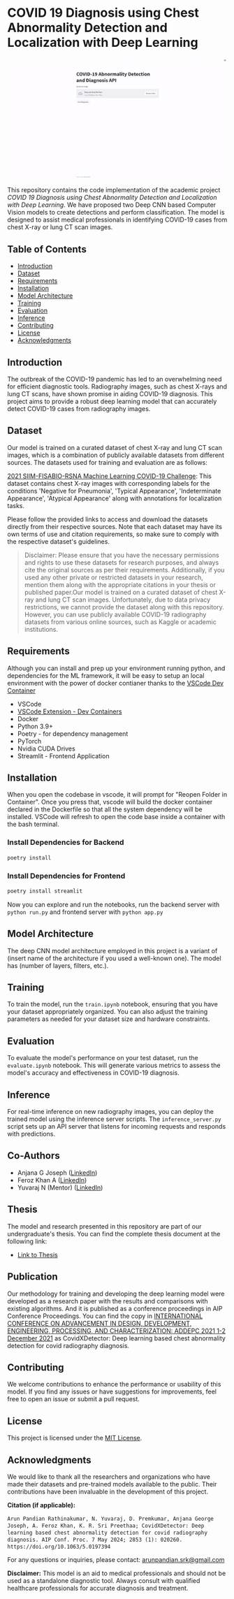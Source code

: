 # COVID 19 Diagnosis using Chest Abnormality Detection and Localization with Deep Learning

![COVID Diagnosis](./assets/app-ui-demo.gif)

This repository contains the code implementation of the academic project *COVID 19 Diagnosis using Chest Abnormality Detection and Localization with Deep Learning*. We have proposed two Deep CNN based Computer Vision models to create detections and perform classification. The model is designed to assist medical professionals in identifying COVID-19 cases from chest X-ray or lung CT scan images.

## Table of Contents

- [Introduction](#introduction)
- [Dataset](#dataset)
- [Requirements](#requirements)
- [Installation](#installation)
- [Model Architecture](#model-architecture)
- [Training](#training)
- [Evaluation](#evaluation)
- [Inference](#inference)
- [Contributing](#contributing)
- [License](#license)
- [Acknowledgments](#acknowledgments)

## Introduction

The outbreak of the COVID-19 pandemic has led to an overwhelming need for efficient diagnostic tools. Radiography images, such as chest X-rays and lung CT scans, have shown promise in aiding COVID-19 diagnosis. This project aims to provide a robust deep learning model that can accurately detect COVID-19 cases from radiography images.

## Dataset

Our model is trained on a curated dataset of chest X-ray and lung CT scan images, which is a combination of publicly available datasets from different sources. The datasets used for training and evaluation are as follows:

[2021 SIIM-FISABIO-RSNA Machine Learning COVID-19 Challenge](https://www.kaggle.com/competitions/siim-covid19-detection/data): This dataset contains chest X-ray images with corresponding labels for the conditions 'Negative for Pneumonia', 'Typical Appearance', 'Indeterminate Appearance', 'Atypical Appearance' along with annotations for localization tasks.

Please follow the provided links to access and download the datasets directly from their respective sources. Note that each dataset may have its own terms of use and citation requirements, so make sure to comply with the respective dataset's guidelines.

> Disclaimer: Please ensure that you have the necessary permissions and rights to use these datasets for research purposes, and always cite the original sources as per their requirements. Additionally, if you used any other private or restricted datasets in your research, mention them along with the appropriate citations in your thesis or published paper.Our model is trained on a curated dataset of chest X-ray and lung CT scan images. Unfortunately, due to data privacy restrictions, we cannot provide the dataset along with this repository. However, you can use publicly available COVID-19 radiography datasets from various online sources, such as Kaggle or academic institutions.

## Requirements

Although you can install and prep up your environment running python, and dependencies for the ML framework, it will be easy to setup an local environment with the power of docker contianer thanks to the [VSCode Dev Container](https://code.visualstudio.com/docs/devcontainers/containers)

- VSCode
- [VSCode Extension - Dev Containers](https://marketplace.visualstudio.com/items?itemName=ms-vscode-remote.remote-containers)
- Docker
- Python 3.9+
- Poetry - for dependency management
- PyTorch
- Nvidia CUDA Drives
- Streamlit - Frontend Application

## Installation

When you open the codebase in vscode, it will prompt for "Reopen Folder in Container". Once you press that, vscode will build the docker container declared in the Dockerfile so that all the system dependency will be installed. VSCode will refresh to open the code base inside a container with the bash terminal.

### Install Dependencies for Backend

```bash
poetry install
```

### Install Dependencies for Frontend

```bash
poetry install streamlit
```

Now you can explore and run the notebooks, run the backend server with `python run.py` and frontend server with `python app.py`

## Model Architecture

The deep CNN model architecture employed in this project is a variant of (insert name of the architecture if you used a well-known one). The model has (number of layers, filters, etc.).

## Training

To train the model, run the `train.ipynb` notebook, ensuring that you have your dataset appropriately organized. You can also adjust the training parameters as needed for your dataset size and hardware constraints.

## Evaluation

To evaluate the model's performance on your test dataset, run the `evaluate.ipynb` notebook. This will generate various metrics to assess the model's accuracy and effectiveness in COVID-19 diagnosis.

## Inference

For real-time inference on new radiography images, you can deploy the trained model using the inference server scripts. The `inference_server.py` script sets up an API server that listens for incoming requests and responds with predictions.

## Co-Authors

- Anjana G Joseph ([LinkedIn](https://www.linkedin.com/in/ferozkhanroz/))
- Feroz Khan A ([LinkedIn](https://www.linkedin.com/in/anjana-g-joseph/))
- Yuvaraj N (Mentor) ([LinkedIn](https://www.linkedin.com/in/dr-n-yuva-raj-68395729/))

## Thesis

The model and research presented in this repository are part of our undergraduate's thesis. You can find the complete thesis document at the following link:

- [Link to Thesis](https://acrobat.adobe.com/link/track?uri=urn:aaid:scds:US:65a23401-1a0e-422e-81cb-b114ccfad221)

## Publication

Our methodology for training and developing the deep learning model were developed as a research paper with the results and comparisons with existing algorithms. And it is published as a conference proceedings in AIP Conference Proceedings. You can find the copy in [INTERNATIONAL CONFERENCE ON ADVANCEMENT IN DESIGN, DEVELOPMENT, ENGINEERING, PROCESSING, AND CHARACTERIZATION: ADDEPC 2021 1-2 December 2021](https://pubs.aip.org/aip/acp/article-abstract/2853/1/020260/3290364/CovidXDetector-Deep-learning-based-chest) as CovidXDetector: Deep learning based chest abnormality detection for covid radiography diagnosis.

## Contributing

We welcome contributions to enhance the performance or usability of this model. If you find any issues or have suggestions for improvements, feel free to open an issue or submit a pull request.

## License

This project is licensed under the [MIT License](https://opensource.org/licenses/MIT).

## Acknowledgments

We would like to thank all the researchers and organizations who have made their datasets and pre-trained models available to the public. Their contributions have been invaluable in the development of this project.

**Citation (if applicable):**

```text
Arun Pandian Rathinakumar, N. Yuvaraj, D. Premkumar, Anjana George Joseph, A. Feroz Khan, K. R. Sri Preethaa; CovidXDetector: Deep learning based chest abnormality detection for covid radiography diagnosis. AIP Conf. Proc. 7 May 2024; 2853 (1): 020260. https://doi.org/10.1063/5.0197394
```

For any questions or inquiries, please contact: [arunpandian.srk@gmail.com](mailto:arunpandian.srk@gmail.com)

**Disclaimer:** This model is an aid to medical professionals and should not be used as a standalone diagnostic tool. Always consult with qualified healthcare professionals for accurate diagnosis and treatment.
